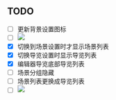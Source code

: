 ## TODO

- [ ] 更新背景设置图标
- [ ] ![](Pasted%20image%2020240403093241.png)
- [x] 切换到场景设置时才显示场景列表
- [x] 切换导览设置时显示导览列表
- [x] 编辑器导览底部导览列表
- [ ] 场景分组隐藏
- [ ] 场景列表更换成导览列表
- [ ] ![](Pasted%20image%2020240403094243.png)